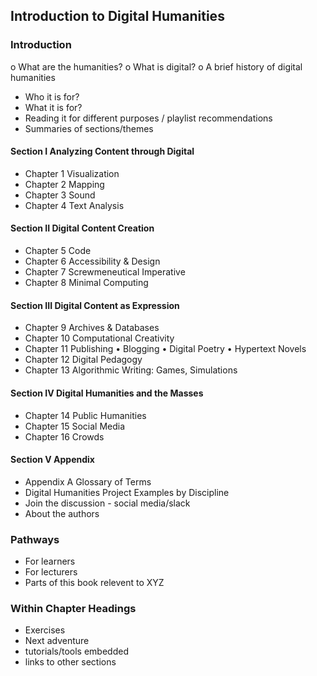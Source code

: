 ## Introduction to Digital Humanities
### Introduction
o	What are the humanities?
o	What is digital?
o	A brief history of digital humanities
- Who it is for?
- What it is for?
- Reading it for different purposes / playlist recommendations
- Summaries of sections/themes
#### Section I	Analyzing Content through Digital
- Chapter 1	Visualization
- Chapter 2	Mapping
- Chapter 3	Sound
- Chapter 4	Text Analysis
#### Section II	Digital Content Creation
- Chapter 5	Code
- Chapter 6	Accessibility & Design
- Chapter 7	Screwmeneutical Imperative
- Chapter 8	Minimal Computing
#### Section III	Digital Content as Expression
- Chapter 9	Archives & Databases
- Chapter 10	Computational Creativity
- Chapter 11	Publishing
•	Blogging
•	Digital Poetry
•	Hypertext Novels
- Chapter 12	Digital Pedagogy
- Chapter 13	Algorithmic Writing: Games, Simulations
#### Section IV	Digital Humanities and the Masses
- Chapter 14	Public Humanities
- Chapter 15	Social Media
- Chapter 16	Crowds
#### Section V	Appendix
- Appendix A	Glossary of Terms
- Digital Humanities Project Examples by Discipline
- Join the discussion - social media/slack
- About the authors

### Pathways
- For learners
- For lecturers
- Parts of this book relevent to XYZ

### Within Chapter Headings
- Exercises
- Next adventure
- tutorials/tools embedded
- links to other sections
